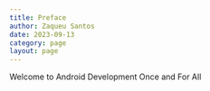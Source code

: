 ```yaml
---
title: Preface
author: Zaqueu Santos
date: 2023-09-13
category: page
layout: page
---
```


Welcome to Android Development Once and For All
